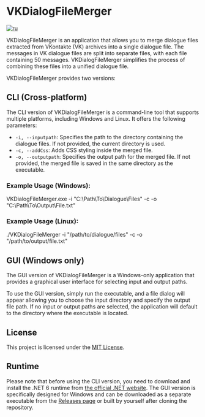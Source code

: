 # VKDialogFileMerger

[![ru](https://img.shields.io/badge/lang-ru-red.svg)](https://github.com/Andruxxa7/VKDialogFileMerger/blob/main/README.ru-ru.md)

VKDialogFileMerger is an application that allows you to merge dialogue files extracted from VKontakte (VK) archives into a single dialogue file. The messages in VK dialogue files are split into separate files, with each file containing 50 messages. VKDialogFileMerger simplifies the process of combining these files into a unified dialogue file.

VKDialogFileMerger provides two versions:

## CLI (Cross-platform)

The CLI version of VKDialogFileMerger is a command-line tool that supports multiple platforms, including Windows and Linux. It offers the following parameters:

- `-i, --inputpath`: Specifies the path to the directory containing the dialogue files. If not provided, the current directory is used.
- `-c, --addCss`: Adds CSS styling inside the merged file.
- `-o, --outputpath`: Specifies the output path for the merged file. If not provided, the merged file is saved in the same directory as the executable.

### Example Usage (Windows):


VKDialogFileMerger.exe -i "C:\Path\To\Dialogue\Files" -c -o "C:\Path\To\Output\File.txt"


### Example Usage (Linux):


./VKDialogFileMerger -i "/path/to/dialogue/files" -c -o "/path/to/output/file.txt"


## GUI (Windows only)

The GUI version of VKDialogFileMerger is a Windows-only application that provides a graphical user interface for selecting input and output paths.

To use the GUI version, simply run the executable, and a file dialog will appear allowing you to choose the input directory and specify the output file path. If no input or output paths are selected, the application will default to the directory where the executable is located.

## License

This project is licensed under the [MIT License](LICENSE).

## Runtime

Please note that before using the CLI version, you need to download and install the .NET 6 runtime from [the official .NET website](https://dotnet.microsoft.com/en-us/download/dotnet/6.0). The GUI version is specifically designed for Windows and can be downloaded as a separate executable from the [Releases page](https://github.com/Andruxxa7/VKDialogFileMerger/releases) or built by yourself after cloning the repository.